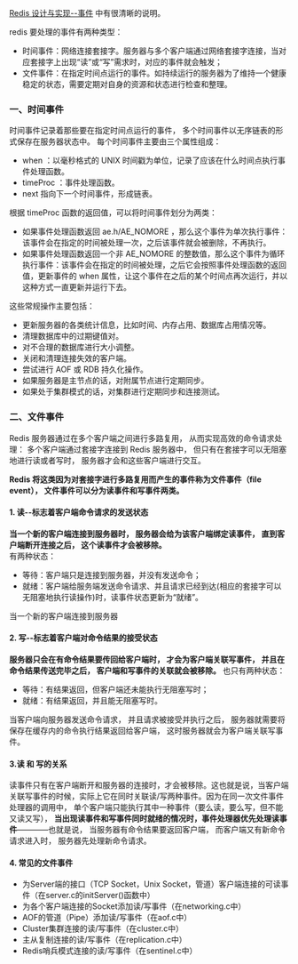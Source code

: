 
[Redis 设计与实现--事件](https://redisbook.readthedocs.io/en/latest/internal/ae.html) 中有很清晰的说明。

redis 要处理的事件有两种类型：
- 时间事件：网络连接套接字。服务器与多个客户端通过网络套接字连接，当对应套接字上出现“读”或“写”需求时，对应的事件就会触发；
- 文件事件：在指定时间点运行的事件。如持续运行的服务器为了维持一个健康稳定的状态，需要定期对自身的资源和状态进行检查和整理。

### 一、时间事件
时间事件记录着那些要在指定时间点运行的事件， 多个时间事件以无序链表的形式保存在服务器状态中。
每个时间事件主要由三个属性组成：

- when ：以毫秒格式的 UNIX 时间戳为单位，记录了应该在什么时间点执行事件处理函数。
- timeProc ：事件处理函数。
- next 指向下一个时间事件，形成链表。

根据 timeProc 函数的返回值，可以将时间事件划分为两类：
- 如果事件处理函数返回 ae.h/AE_NOMORE ，那么这个事件为单次执行事件：该事件会在指定的时间被处理一次，之后该事件就会被删除，不再执行。
- 如果事件处理函数返回一个非 AE_NOMORE 的整数值，那么这个事件为循环执行事件：该事件会在指定的时间被处理，之后它会按照事件处理函数的返回值，更新事件的 when 属性，让这个事件在之后的某个时间点再次运行，并以这种方式一直更新并运行下去。

这些常规操作主要包括：
- 更新服务器的各类统计信息，比如时间、内存占用、数据库占用情况等。
- 清理数据库中的过期键值对。
- 对不合理的数据库进行大小调整。
- 关闭和清理连接失效的客户端。
- 尝试进行 AOF 或 RDB 持久化操作。
- 如果服务器是主节点的话，对附属节点进行定期同步。
- 如果处于集群模式的话，对集群进行定期同步和连接测试。

### 二、文件事件
Redis 服务器通过在多个客户端之间进行多路复用， 从而实现高效的命令请求处理： 多个客户端通过套接字连接到 Redis 服务器中， 但只有在套接字可以无阻塞地进行读或者写时， 服务器才会和这些客户端进行交互。

**Redis 将这类因为对套接字进行多路复用而产生的事件称为文件事件（file event）， 文件事件可以分为读事件和写事件两类。**

#### 1. 读--标志着客户端命令请求的发送状态
**当一个新的客户端连接到服务器时， 服务器会给为该客户端绑定读事件， 直到客户端断开连接之后， 这个读事件才会被移除。**   
有两种状态：
- 等待：客户端只是连接到服务器，并没有发送命令；
- 就绪：客户端给服务端发送命令请求、并且请求已经到达(相应的套接字可以无阻塞地执行读操作)时，读事件状态更新为“就绪”。

当一个新的客户端连接到服务器
#### 2. 写--标志着客户端对命令结果的接受状态
**服务器只会在有命令结果要传回给客户端时， 才会为客户端关联写事件， 并且在命令结果传送完毕之后， 客户端和写事件的关联就会被移除。**
也只有两种状态：
- 等待：有结果返回，但客户端还未能执行无阻塞写时；
- 就绪：有结果返回，并且能无阻塞写时。

当客户端向服务器发送命令请求， 并且请求被接受并执行之后， 服务器就需要将保存在缓存内的命令执行结果返回给客户端， 这时服务器就会为客户端关联写事件。

#### 3.读 和 写的关系
读事件只有在客户端断开和服务器的连接时，才会被移除。这也就是说，当客户端关联写事件的时候，实际上它在同时关联读/写两种事件。因为在同一次文件事件处理器的调用中， 单个客户端只能执行其中一种事件（要么读，要么写，但不能又读又写）， **当出现读事件和写事件同时就绪的情况时，事件处理器优先处理读事件**————也就是说， 当服务器有命令结果要返回客户端， 而客户端又有新命令请求进入时， 服务器先处理新命令请求。

#### 4. 常见的文件事件
- 为Server端的接口（TCP Socket，Unix Socket，管道）客户端连接的可读事件（在server.c的initServer()函数中）
- 为各个客户端连接的Socket添加读/写事件（在networking.c中）
- AOF的管道（Pipe）添加读/写事件（在aof.c中）
- Cluster集群连接的读/写事件（在cluster.c中）
- 主从复制连接的读/写事件（在replication.c中）
- Redis哨兵模式连接的读/写事件（在sentinel.c中）